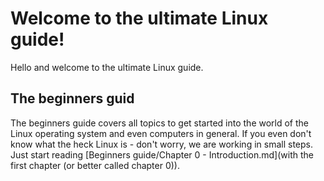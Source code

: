 # Welcome to the ultimate Linux guide!

Hello and welcome to the ultimate Linux guide.

## The beginners guid

The beginners guide covers all topics to get started into the world of the Linux operating system and even computers in general. If you even don't know what the heck Linux is - don't worry, we are working in small steps. Just start reading [Beginners guide/Chapter 0 - Introduction.md](with the first chapter (or better called chapter 0)).